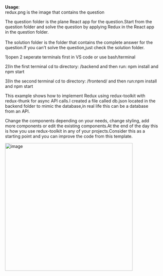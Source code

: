 **Usage**:<br>
redux.png is the image that contains the question

The question folder is the plane React app for the question.Start from the question folder and solve the question by applying Redux in the React app in the question folder.<br> <br>
The solution folder is the folder that contains the complete answer for the question.If you can't solve the question,just check the solution folder.

1)open 2 seperate terminals first in VS code or use bash/terminal

2)In the first terminal cd to directory:  /backend and then run: npm install and npm start

3)In the second terminal cd to directory: /frontend/ and then run:npm install and  npm start

This example shows how to implement Redux using redux-toolkit with redux-thunk for async API calls.I created a file called db.json located in the backend folder to mimic the database,in real life this can be a database from an API.

Change the components depending on your needs, change styling, add more components or edit the existing components.At the end of the day this is how you use redux-toolkit in any of your projects.Consider this as a starting point and you can improve the code from this template.

<img width="419" alt="image" src="https://user-images.githubusercontent.com/40856827/197387739-0fe30b5b-72ba-464e-a7e4-fe2451a257d0.png">

